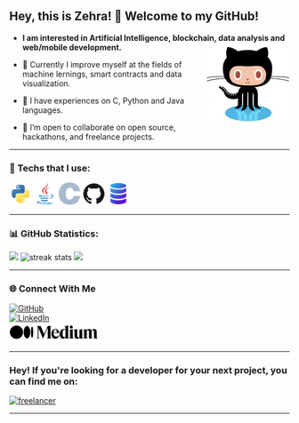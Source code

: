 <h2 align="left">   Hey, this is Zehra! 👋 Welcome to my GitHub! </h2>

- **I am interested in Artificial Intelligence, blockchain, data analysis and web/mobile development.** <img align="right" src="https://github.com/zehragulbuyukarslan/icon_collection/blob/main/gifs/octacat-github.gif" alt="github" width="150" height="150"/>

- 🔭 Currently I improve myself at the fields of machine lernings, smart contracts and data visualization. 

- 💬 I have experiences on C, Python and Java languages.
  
- 👯 I’m open to collaborate on open source, hackathons, and freelance projects.

---

### 🚀 Techs that I use:

<p align="left">
  
  <img src="https://raw.githubusercontent.com/devicons/devicon/master/icons/python/python-original.svg" alt="python" width="40" height="40"/>
  <img src="https://raw.githubusercontent.com/devicons/devicon/master/icons/java/java-original.svg" alt="java" width="40" height="40"/>
  <img src="https://raw.githubusercontent.com/devicons/devicon/master/icons/c/c-original.svg" alt="c" width="40" height="40"/>
  <img src="https://raw.githubusercontent.com/devicons/devicon/master/icons/github/github-original.svg" alt="github" width="40" height="40"/>
  <img src="https://github.com/zehragulbuyukarslan/icon_collection/blob/main/png/database.png" alt=sql width="40" height="40">
  
</p>

---

### 📊 GitHub Statistics:

<p align="left">
  <img src="https://github-readme-stats.vercel.app/api?username=zehragulbuyukarslan&show_icons=true&theme=radical"/>
  <img src="https://github-readme-streak-stats.herokuapp.com/?user=zehragulbuyukarslan&theme=radical" alt="streak stats"/>
  <img src="https://github-readme-stats.vercel.app/api/top-langs/?username=zehragulbuyukarslan&layout=compact&theme=radical"/>
</p>

---

### 🌐 Connect With Me
<p align="left">
    <a
      href="https://github.com/zehragulbuyukarslan/">
      <img src="https://img.shields.io/badge/-GitHub-333?style=for-the-badge&logo=github&logoColor=white" alt="GitHub" width="110" height="35"/>
    <a/>
      <br/>
    <a
      href="https://www.linkedin.com/in/zehragulbuyukarslan/">
      <img src="https://cdn.jsdelivr.net/npm/simple-icons@v3/icons/linkedin.svg" alt="LinkedIn" width="40"/>
    <a/>
    <br/>
    <a
      href="https://zehragulbuyukarslan.medium.com/">
      <img src="https://github.com/zehragulbuyukarslan/icon_collection/blob/main/gifs/medium1.gif" alt="Medium" width="160" height="35"/>
    <a/>
    
</p>

---

### Hey! If you're looking for a developer for your next project, you can find me on:

<a
      href="https://www.freelancer.com/u/zehragulb">
      <img src="https://img.shields.io/badge/Freelancer-29B2FE?style=for-the-badge&logo=freelancer&logoColor=white" alt="freelancer"/>
    <a/>

---
